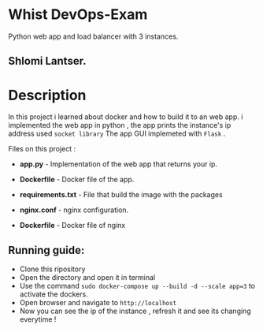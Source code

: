 # Whist DevOps-Exam
Python web app and load balancer with 3 instances.

## Shlomi Lantser.

# Description

In this project i learned about docker and how to build it to an web app.
i implemented the web app in python , the app prints the instance's ip address used `socket library`
The app GUI implemeted with `Flask` .


Files on this project :
                  
* **app.py** - Implementation of the web app that returns your ip.
                  
* **Dockerfile** - Docker file of the app.

* **requirements.txt** - File that build the image with the packages

* **nginx.conf** - nginx configuration.

* **Dockerfile** - Docker file of nginx

                 
## Running guide:

* Clone this ripository
* Open the directory and open it in terminal
* Use the command `sudo docker-compose up --build -d --scale app=3` to activate the dockers.
* Open browser and navigate to `http://localhost`
* Now you can see the ip of the instance , refresh it and see its changing everytime !

    
                 
